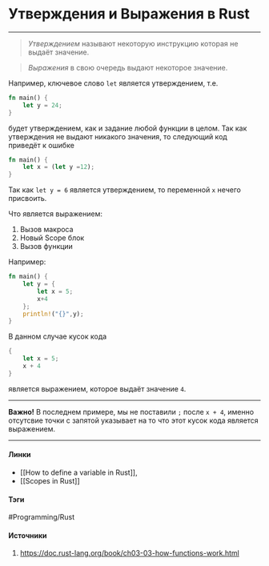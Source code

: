 # Утверждения и Выражения в Rust
***
>*Утверждением* называют некоторую инструкцию которая не выдаёт значение.

>*Выражения* в свою очередь выдают некоторое значение.

Например, ключевое слово `let` является утверждением, т.е.
```rust
fn main() {
	let y = 24;
}
```
будет утверждением, как и задание любой функции в целом. Так как утверждения не выдают никакого значения, то следующий код приведёт к ошибке
```rust
fn main() {
	let x = (let y =12);
}
```
Так как `let y = 6` является утверждением, то переменной `x` нечего присвоить.

Что является выражением:
1. Вызов макроса
2. Новый Scope блок
3. Вызов функции

Например:
```rust
fn main() {
	let y = {
		let x = 5;
		x+4
	};
	println!("{}",y);
}
```
В данном случае кусок кода
```rust
{
	let x = 5;
	x + 4
}
```
является выражением, которое выдаёт значение `4`.
***
**Важно!**
В последнем примере, мы не поставили `;` после `x + 4`, именно отсутсвие точки с запятой указывает на то что этот кусок кода является выражением.
***
#### Линки
- [[How to define a variable in Rust]],
- [[Scopes in Rust]]
#### Тэги
 #Programming/Rust 
#### Источники
1. https://doc.rust-lang.org/book/ch03-03-how-functions-work.html